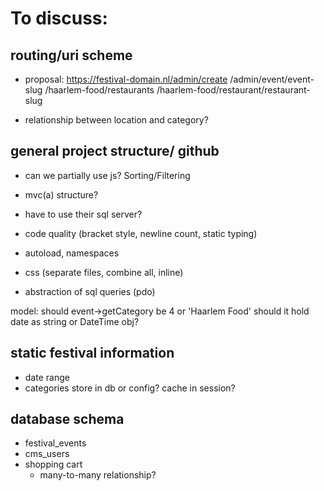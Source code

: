 # To discuss:

## routing/uri scheme
- proposal:
    https://festival-domain.nl/admin/create
    /admin/event/event-slug
    /haarlem-food/restaurants
    /haarlem-food/restaurant/restaurant-slug

- relationship between location and category?

## general project structure/ github
- can we partially use js? Sorting/Filtering

- mvc(a) structure?
- have to use their sql server?
- code quality (bracket style, newline count, static typing)
- autoload, namespaces
- css  (separate files, combine all, inline)
- abstraction of sql queries (pdo)

model: should event->getCategory be 4 or 'Haarlem Food'
should it hold date as string or DateTime obj?

## static festival information
- date range
- categories
store in db or config?
cache in session?


## database schema
- festival_events
- cms_users
- shopping cart
    - many-to-many relationship?